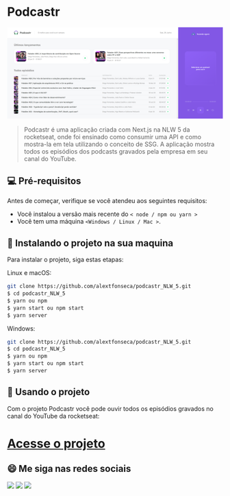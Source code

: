 # Podcastr

<img src="public/podcastr.png" alt="exemplo imagem">

> Podcastr é uma aplicação criada com Next.js na NLW 5 da rocketseat, onde foi ensinado como consumir uma API e como mostra-la em tela utilizando o conceito de SSG. A aplicação mostra todos os episódios dos podcasts gravados pela empresa em seu canal do YouTube.

## 💻 Pré-requisitos

Antes de começar, verifique se você atendeu aos seguintes requisitos:

<!---Estes são apenas requisitos de exemplo. Adicionar, duplicar ou remover conforme necessário--->

- Você instalou a versão mais recente do `< node / npm ou yarn >`
- Você tem uma máquina `<Windows / Linux / Mac >`.

## 🚀 Instalando o projeto <Podcastr> na sua maquina

Para instalar o projeto, siga estas etapas:

Linux e macOS:

```bash
git clone https://github.com/alextfonseca/podcastr_NLW_5.git
$ cd podcastr_NLW_5
$ yarn ou npm
$ yarn start ou npm start
$ yarn server
```

Windows:

```bash
git clone https://github.com/alextfonseca/podcastr_NLW_5.git
$ cd podcastr_NLW_5
$ yarn ou npm
$ yarn start ou npm start
$ yarn server
```

## 🧾 Usando o projeto

Com o projeto Podcastr você pode ouvir todos os episódios gravados no canal do YouTube da rocketseat:

# <a href="https://github.com/alextfonseca/podcastr_NLW_5">Acesse o projeto</a>

## 😄 Me siga nas redes sociais<br>

<p align="left">

  <a href="https://www.linkedin.com/in/alex-teixeira-da-fonseca-5a99931a2/" alt="Linkedin">
  <img src="https://img.shields.io/badge/-Linkedin-0e76a8?style=flat-square&logo=Linkedin&logoColor=white&link=LINK-DO-SEU-LINKEDIN" /></a>

  <a href="https://wa.me/+5511976184659?text=Olá%20Alex" alt="WhatsApp">
  <img src="https://img.shields.io/badge/-WhatsApp-25d366?style=flat-square&labelColor=25d366&logo=whatsapp&logoColor=white&link=API-DO-SEU-WHATSAPP"/></a>

  <a href="https://www.instagram.com/devalextf/?hl=pt-br" alt="Instagram">
  <img src="https://img.shields.io/badge/-Instagram-DF0174?style=flat-square&labelColor=DF0174&logo=instagram&logoColor=white&link=LINK-DO-SEU-INSTAGRAM"/></a>
</p>
